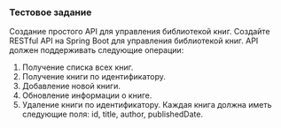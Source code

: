 ### Тестовое задание
Создание простого API для управления библиотекой книг.
Создайте RESTful API на Spring Boot для управления библиотекой книг. API должен поддерживать следующие операции:
1. Получение списка всех книг.
2. Получение книги по идентификатору.
3. Добавление новой книги.
4. Обновление информации о книге.
5. Удаление книги по идентификатору.
   Каждая книга должна иметь следующие поля: id, title, author, publishedDate.